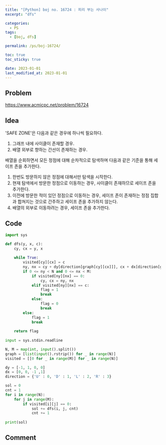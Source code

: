 ```yaml
---
title: "[Python] boj no. 16724 : 피리 부는 사나이"
excerpt: "dfs"

categories:
  - PS
tags:
  - [boj, dfs]

permalink: /ps/boj-16724/

toc: true
toc_sticky: true

date: 2023-01-01
last_modified_at: 2023-01-01
---
```


## Problem

<https://www.acmicpc.net/problem/16724>

## Idea

'SAFE ZONE'은 다음과 같은 경우에 하나씩 필요하다.

1. 그래프 내에 사이클이 존재할 경우.
2. 배열 외부로 향하는 간선이 존재하는 경우.

배열을 순회하면서 모든 정점에 대해 순차적으로 탐색하며 다음과 같은 기준을 통해 세이프 존을 추가한다.

1. 한번도 방문하지 않은 정점에 대해서만 탐색을 시작한다.
2. 현재 탐색에서 방문한 정점으로 이동하는 경우, 사이클이 존재하므로 세이프 존을 추가한다.
3. 이전에 방문한 적이 있던 정점으로 이동하는 경우, 세이프 존이 존재하는 정점 집합과 합쳐지는 것으로 간주하고 세이프 존을 추가하지 않는다.
4. 배열의 외부로 이동하려는 경우, 세이프 존을 추가한다.

## Code

```py
import sys

def dfs(y, x, c):
    cy, cx = y, x
    
    while True:
        visited[cy][cx] = c
        ny, nx = cy + dy[direction[graph[cy][cx]]], cx + dx[direction[graph[cy][cx]]]
        if 0 <= ny < N and 0 <= nx < M:
            if visited[ny][nx] == 0:
                cy, cx = ny, nx
            elif visited[ny][nx] == c:
                flag = 1
                break
            else:
                flag = 0
                break
        else:
            flag = 1
            break     
        
    return flag
            
input = sys.stdin.readline

N, M = map(int, input().split())
graph = [list(input().rstrip()) for _ in range(N)]
visited = [[0 for _ in range(M)] for _ in range(N)]

dy = [-1, 1, 0, 0]
dx = [0, 0, -1 ,1]
direction = {'U' : 0, 'D' : 1, 'L' : 2, 'R' : 3}

sol = 0
cnt = 1
for i in range(N):
    for j in range(M):
        if visited[i][j] == 0:
            sol += dfs(i, j, cnt)
            cnt += 1
            
print(sol)
```

## Comment


